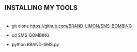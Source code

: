 ## INSTALLING MY TOOLS
#



- git clone https://github.com/BRAND-LIMON/SMS-BOMBING

- cd SMS-BOMBING

- python BRAND-SMS.py


